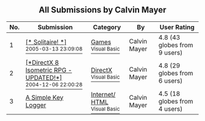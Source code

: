 ﻿<div align="center">

## All Submissions by Calvin Mayer

</div>

No.  | Submission | Category | By   | User Rating
---- | ---------- | -------- | ---- | -----------
1 | [\[\* Solitaire\! \*\]<br /><sup>2005-03-13 23:09:08</sup>](https://github.com/Planet-Source-Code/calvin-mayer-solitaire__1-59454) | [Games<br /><sup>Visual Basic</sup>](../ByCategory/games__1-38.md) | Calvin Mayer | 4.8 (43 globes from 9 users)
2 | [\[\*DirectX 8 Isometric RPG \- UPDATED\!\*\]<br /><sup>2004-12-06 22:00:28</sup>](https://github.com/Planet-Source-Code/calvin-mayer-directx-8-isometric-rpg-updated__1-57325) | [DirectX<br /><sup>Visual Basic</sup>](../ByCategory/directx__1-44.md) | Calvin Mayer | 4.8 (29 globes from 6 users)
3 | [A Simple Key Logger<br />](https://github.com/Planet-Source-Code/calvin-mayer-a-simple-key-logger__1-56202) | [Internet/ HTML<br /><sup>Visual Basic</sup>](../ByCategory/internet-html__1-34.md) | Calvin Mayer | 4.5 (18 globes from 4 users)
